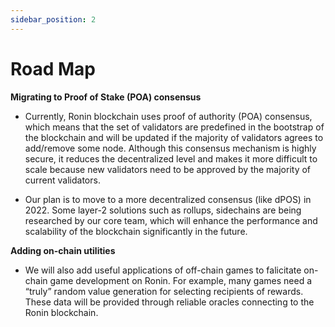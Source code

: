 ```yaml
---
sidebar_position: 2
---
```


# Road Map

**Migrating to Proof of Stake (POA) consensus**
* Currently, Ronin blockchain uses proof of authority (POA) consensus, which means that the set of validators are predefined in the bootstrap of the blockchain and will be updated if the majority of validators agrees to add/remove some node. Although this consensus mechanism is highly secure, it reduces the decentralized level and makes it more difficult to scale because new validators need to be approved by the majority of current validators.

* Our plan is to move to a more decentralized consensus (like dPOS) in 2022. Some layer-2 solutions such as rollups, sidechains are being researched by our core team, which will enhance the performance and scalability of the blockchain significantly in the future.

**Adding on-chain utilities**
* We will also add useful applications of off-chain games to falicitate on-chain game development on Ronin. For example, many games need a “truly” random value generation for selecting recipients of rewards. These data will be provided through reliable oracles connecting to the Ronin blockchain.
